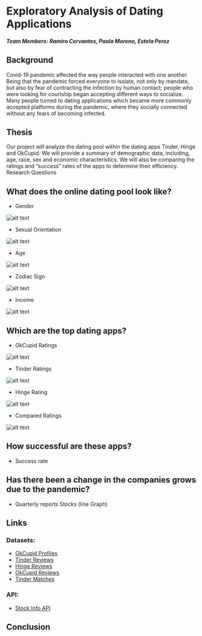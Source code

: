 # Exploratory Analysis of Dating Applications



##### Team Members: Ramiro Cervantes, Paola Moreno, Estela Perez



## Background

Covid-19 pandemic affected the way people interacted with one another. Being that the pandemic forced everyone to isolate, not only by mandate, but also by fear of contracting the infection by human contact; people who were looking for courtship began accepting different ways to socialize. Many people turned to dating applications which became more commonly accepted platforms during the pandemic, where they socially connected without any fears of becoming infected. 

## Thesis

Our project will analyze the dating pool within the dating apps Tinder, Hinge and OkCupid. We will provide a summary of demographic data, including, age, race, sex and economic characteristics. We will also be comparing the ratings and “success” rates of the apps to determine their efficiency.
Research Questions

## What does the online dating pool look like?
  * Gender

![alt text](estela_files/images_estela/gender_distribution.png)

  * Sexual Orientation

![alt text](estela_files/images_estela/total_user_orientation.png)

  * Age

![alt text](estela_files/images_estela/users_by_age_groups.png)

  * Zodiac Sign

![alt text](estela_files/images_estela/users_by_zodiac_signs.png)

  * Income

![alt text](estela_files/images_estela/males_and_females_income.png)

## Which are the top dating apps?
  * OkCupid Ratings
  
![alt text](Ramiro_P1_Files/OkCupidPie.png)

  * Tinder Ratings

![alt text](Ramiro_P1_Files/TinderPie.png)

  * Hinge Rating

![alt text](Ramiro_P1_Files/HingePie.png)

  * Compared Ratings

![alt text](Ramiro_P1_Files/ComparedRatings.png)

## How successful are these apps?
  * Success rate

## Has there been a change in the companies grows due to the pandemic?
  * Quarterly reports Stocks (line Graph)

## Links

### Datasets: 
  * [OkCupid Profiles](https://www.kaggle.com/datasets/andrewmvd/okcupid-profiles)
  * [Tinder Reviews](https://www.kaggle.com/datasets/shivkumarganesh/tinder-google-play-store-review)
  * [Hinge Reviews](https://www.kaggle.com/datasets/shivkumarganesh/hinge-google-play-store-review)
  * [OkCupid Reviews](https://www.kaggle.com/datasets/shivkumarganesh/okcupid-google-play-store-reviews)
  * [Tinder Matches](https://www.kaggle.com/datasets/benroshan/tinder-millennial-match-rate)

### API:
  * [Stock Info API](https://www.alphavantage.co/)

## Conclusion



